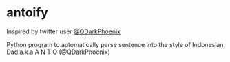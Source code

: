 # antoify

Inspired by twitter user <a href="https://twitter.com/qdarkphoenix?lang=en">@QDarkPhoenix</a>

Python program to automatically parse sentence into the style of Indonesian Dad a.k.a A N T O (@QDarkPhoenix)
